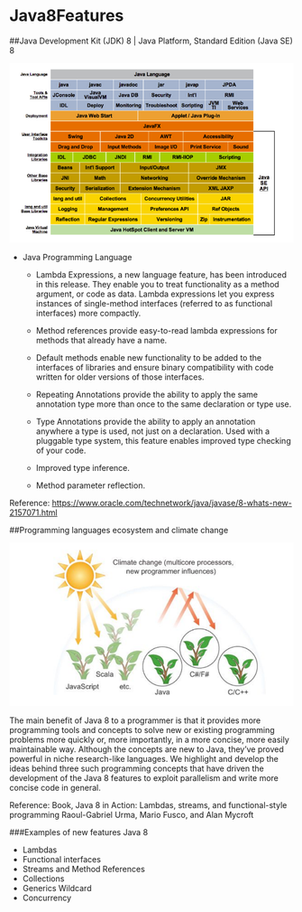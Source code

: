 # Java8Features

##Java Development Kit (JDK) 8 | Java Platform, Standard Edition (Java SE) 8

![Screenshot](prtsc/Java8-jdk.png)

- Java Programming Language

    - Lambda Expressions, a new language feature, has been introduced in this release. They enable you to treat functionality as a method argument, or code as data. Lambda expressions let you express instances of single-method interfaces (referred to as functional interfaces) more compactly.

    - Method references provide easy-to-read lambda expressions for methods that already have a name.

    - Default methods enable new functionality to be added to the interfaces of libraries and ensure binary compatibility with code written for older versions of those interfaces.

    - Repeating Annotations provide the ability to apply the same annotation type more than once to the same declaration or type use.

    - Type Annotations provide the ability to apply an annotation anywhere a type is used, not just on a declaration. Used with a pluggable type system, this feature enables improved type checking of your code.

    - Improved type inference.

    - Method parameter reflection.
    
 Reference: https://www.oracle.com/technetwork/java/javase/8-whats-new-2157071.html

##Programming languages ecosystem and climate change

![Screenshot](prtsc/Java8-Programming-languages-ecosystem.png)

The main benefit of Java 8 to a programmer is that it provides more programming tools and
concepts to solve new or existing programming problems more quickly or, more importantly, in
a more concise, more easily maintainable way. Although the concepts are new to Java, they’ve
proved powerful in niche research-like languages. We highlight and develop the ideas behind
three such programming concepts that have driven the development of the Java 8 features to
exploit parallelism and write more concise code in general.

Reference: Book, Java 8 in Action: Lambdas, streams, and
           functional-style programming
           Raoul-Gabriel Urma, Mario Fusco, and Alan Mycroft

###Examples of new features Java 8

- Lambdas
- Functional interfaces
- Streams and Method References
- Collections
- Generics Wildcard
- Concurrency

